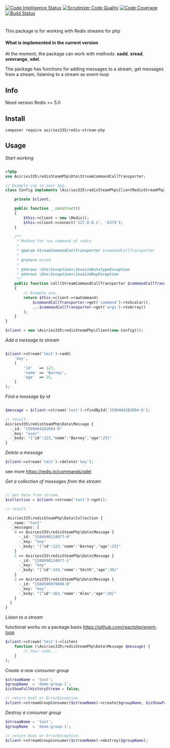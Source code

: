[![Code Intelligence Status](https://scrutinizer-ci.com/g/asiries335/redis-streams-php/badges/code-intelligence.svg?b=master)](https://scrutinizer-ci.com/code-intelligence)
[![Scrutinizer Code Quality](https://scrutinizer-ci.com/g/asiries335/redis-streams-php/badges/quality-score.png?b=master)](https://scrutinizer-ci.com/g/asiries335/redis-streams-php/?branch=master)
[![Code Coverage](https://scrutinizer-ci.com/g/asiries335/redis-streams-php/badges/coverage.png?b=master)](https://scrutinizer-ci.com/g/asiries335/redis-streams-php/?branch=master)
[![Build Status](https://scrutinizer-ci.com/g/asiries335/redis-streams-php/badges/build.png?b=master)](https://scrutinizer-ci.com/g/asiries335/redis-streams-php/build-status/master)

#
This package is for working with Redis streams for php

#### **What is implemented in the current version**

At the moment, the package can work with methods: **xadd**, **xread**, **xrevrange**, **xdel**.

The package has functions for adding messages to a stream,
get messages from a stream, 
listening to a stream as event-loop

## Info

Need version Redis >= 5.0

## Install

`composer require asiries335/redis-stream-php`

## Usage

_Start working_
```php

<?php
use Asiries335\redisSteamPhp\Dto\StreamCommandCallTransporter;

// Example use in your app.
class Config implements \Asiries335\redisSteamPhp\ClientRedisStreamPhpInterface {

    private $client;

    public function __construct()
    {
        $this->client = new \Redis();
        $this->client->connect('127.0.0.1', '6379');
    }

    /**
     * Method for run command of redis
     *
     * @param StreamCommandCallTransporter $commandCallTransporter
     *
     * @return mixed
     *
     * @throws \Dto\Exceptions\InvalidDataTypeException
     * @throws \Dto\Exceptions\InvalidKeyException
     */
    public function call(StreamCommandCallTransporter $commandCallTransporter)
    {
        // Example use.
        return $this->client->rawCommand(
            $commandCallTransporter->get('command')->toScalar(),
            ...$commandCallTransporter->get('args')->toArray()
        );
    }
}

$client = new \Asiries335\redisSteamPhp\Client(new Config());
```

_Add a message to stream_

```php

$client->stream('test')->add(
    'key',
    [
        'id'   => 123,
        'name' => 'Barney',
        'age'  => 25,
    ]
);
```

_Find a message by id_

```php

$message = $client->stream('test')->findById('1599404282894-0');

// result.
Asiries335\redisSteamPhp\Data\Message {
  -_id: "1599404282894-0"
  -_key: "user"
  -_body: "{"id":123,"name":"Barney","age":25}"
}

```

_Delete a message_

```php
$client->stream('test')->delete('key');
```

see more https://redis.io/commands/xdel

_Get a collection of messages from the stream_

```php

// Get data from stream.
$collection = $client->stream('test')->get();

// result.

 Asiries335\redisSteamPhp\Data\Collection {
  -_name: "test"
  -_messages: [
    0 => Asiries335\redisSteamPhp\Data\Message {
      -_id: "1588098124977-0"
      -_key: "key"
      -_body: "{"id":123,"name":"Barney","age":25}"
    }
    1 => Asiries335\redisSteamPhp\Data\Message {
      -_id: "1588098124977-1"
      -_key: "key"
      -_body: "{"id":124,"name":"Smith","age":30}"
    }
    2 => Asiries335\redisSteamPhp\Data\Message {
      -_id: "1588500979608-0"
      -_key: "key"
      -_body: "{"id":163,"name":"Alex","age":20}"
    }
  ]
}

```

_Listen to a stream_

functional works on a package basis https://github.com/reactphp/event-loop

```php
$client->stream('test')->listen(
    function (\Asiries335\redisSteamPhp\Data\Message $message) {
        // Your code...
    }
);
```


_Create a new consumer group_

```php
$streamName = 'test';
$groupName  = 'demo-group-1';
$isShowFullHistoryStream = false;

// return bool or ErrorException.
$client->streamGroupConsumer($streamName)->create($groupName, $isShowFullHistoryStream);
```

_Destroy a consumer group_

```php
$streamName = 'test';
$groupName  = 'demo-group-1';

// return bool or ErrorException.
$client->streamGroupConsumer($streamName)->destroy($groupName);
```